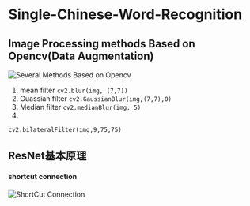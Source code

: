 # Single-Chinese-Word-Recognition
## Image Processing methods Based on Opencv(Data Augmentation)
![Several Methods Based on Opencv](https://img-blog.csdn.net/20180626230235498?watermark/2/text/aHR0cHM6Ly9ibG9nLmNzZG4ubmV0L3FxXzI3MjYxODg5/font/5a6L5L2T/fontsize/400/fill/I0JBQkFCMA==/dissolve/70)
1. mean filter
`cv2.blur(img, (7,7))`
2. Guassian filter
`cv2.GaussianBlur(img,(7,7),0)`
3. Median filter
`cv2.medianBlur(img, 5)` 
4. 
`cv2.bilateralFilter(img,9,75,75)`
## ResNet基本原理
#### shortcut connection
![ShortCut Connection](https://img-blog.csdn.net/20180114184946861?watermark/2/text/aHR0cDovL2Jsb2cuY3Nkbi5uZXQvbGFucmFuMg==/font/5a6L5L2T/fontsize/400/fill/I0JBQkFCMA==/dissolve/70/gravity/SouthEast)
